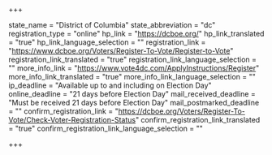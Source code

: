+++

state_name = "District of Columbia"
state_abbreviation = "dc"
registration_type = "online"
hp_link = "https://dcboe.org/"
hp_link_translated = "true"
hp_link_language_selection = ""
registration_link = "https://www.dcboe.org/Voters/Register-To-Vote/Register-to-Vote"
registration_link_translated = "true"
registration_link_language_selection = ""
more_info_link = "https://www.vote4dc.com/ApplyInstructions/Register"
more_info_link_translated = "true"
more_info_link_language_selection = ""
ip_deadline = "Available up to and including on Election Day"
online_deadline = "21 days before Election Day"
mail_received_deadline = "Must be received 21 days before Election Day"
mail_postmarked_deadline = ""
confirm_registration_link = "https://dcboe.org/Voters/Register-To-Vote/Check-Voter-Registration-Status"
confirm_registration_link_translated = "true"
confirm_registration_link_language_selection = ""

+++